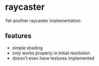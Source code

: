 # raycaster
Yet another raycaster implementation

## features
- simple shading
- only works properly in initial resolution
- doesn't even have textures implemented
